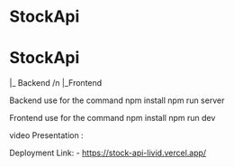 # StockApi

# StockApi

|\_ Backend /n
|\_Frontend

Backend use for the command
npm install
npm run server

Frontend use for the command
npm install
npm run dev

video Presentation :

Deployment Link: - https://stock-api-livid.vercel.app/
